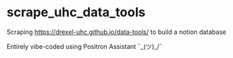 # scrape_uhc_data_tools

Scraping https://drexel-uhc.github.io/data-tools/ to build a notion database

Entirely vibe-coded using Positron Assistant ¯\_(ツ)_/¯ 
